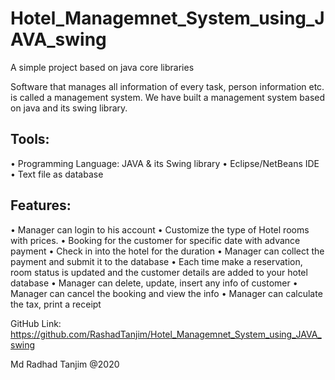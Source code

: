 # Hotel_Managemnet_System_using_JAVA_swing
 A simple project based on java core libraries

Software that manages all information of every task, person information etc. is called a management system. 
We have built a management system based on java and its swing library. 

## Tools:
•	Programming Language: JAVA & its Swing library
•	Eclipse/NetBeans IDE
•	Text file as database

## Features: 
•	Manager can login to his account
•	Customize the type of Hotel rooms with prices.
•	Booking for the customer for specific date with advance payment
•	Check in into the hotel for the duration
•	Manager can collect the payment and submit it to the database
•	Each time make a reservation, room status is updated and the customer details are added to your hotel database
•	Manager can delete, update, insert any info of customer
•	Manager can cancel the booking and view the info
•	Manager can calculate the tax, print a receipt


GitHub Link: https://github.com/RashadTanjim/Hotel_Managemnet_System_using_JAVA_swing

Md Radhad Tanjim @2020

